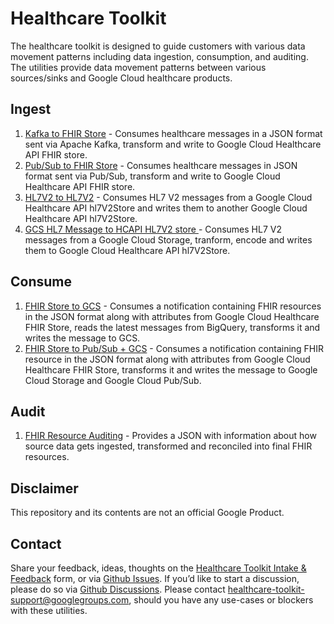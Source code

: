 # Healthcare Toolkit

The healthcare toolkit is designed to guide customers with various data movement patterns including data ingestion, consumption, and auditing. The utilities provide data movement patterns between various sources/sinks and Google Cloud healthcare products. 

## Ingest
1. [Kafka to FHIR Store](https://github.com/GoogleCloudPlatform/healthcare/tree/master/utilities/ingest/dataflow_kafka_to_fhirstore) - Consumes healthcare messages in a JSON format sent via Apache Kafka, transform and write to Google Cloud Healthcare API FHIR store.
2. [Pub/Sub to FHIR Store](https://github.com/GoogleCloudPlatform/healthcare/tree/master/utilities/ingest/dataflow_pubsub_to_fhirstore) - Consumes healthcare messages in JSON format sent via Pub/Sub, transform and write to Google Cloud Healthcare API FHIR store.
3. [HL7V2 to HL7V2](https://github.com/GoogleCloudPlatform/healthcare/tree/master/utilities/ingest/dataflow_hl7v2_to_hl7v2) - Consumes HL7 V2 messages from a Google Cloud Healthcare API hl7V2Store and writes them to another Google Cloud Healthcare API hl7V2Store.
4. [GCS HL7 Message to HCAPI HL7V2 store ](https://github.com/GoogleCloudPlatform/healthcare/tree/master/utilities/ingest/dataflow_gcs_to_hl7v2store) - Consumes HL7 V2 messages from a Google Cloud Storage, tranform, encode and writes them to Google Cloud Healthcare API hl7V2Store.

## Consume
1. [FHIR Store to GCS](https://github.com/GoogleCloudPlatform/healthcare/tree/master/utilities/consume/dataflow_fhirstore_bq_consume) - Consumes a notification containing FHIR resources in the JSON format along with attributes from Google Cloud Healthcare FHIR Store, reads the latest messages from BigQuery, transforms it and writes the message to GCS.
2. [FHIR Store to Pub/Sub + GCS](https://github.com/GoogleCloudPlatform/healthcare/tree/master/utilities/consume/dataflow_fhirstore_to_gcs_pubsub) - Consumes a notification containing FHIR resource in the JSON format along with attributes from Google Cloud Healthcare FHIR Store, transforms it and writes the message to Google Cloud Storage and Google Cloud Pub/Sub.


## Audit

1. [FHIR Resource Auditing](https://github.com/GoogleCloudPlatform/healthcare/tree/master/utilities/audit/fhir_resources_audit) - Provides a JSON with information about how source data gets ingested, transformed and reconciled into final FHIR resources.


## Disclaimer
This repository and its contents are not an official Google Product.

## Contact
Share your feedback, ideas, thoughts on the [Healthcare Toolkit Intake & Feedback](https://docs.google.com/forms/d/e/1FAIpQLSe9ob8Gmmh-5nQ6WMQH50guBparDgLiCyKzFC9tDyfW-JVH_g/viewform?usp=published_options) form, or via [Github Issues](https://github.com/GoogleCloudPlatform/healthcare/issues). If you’d like to start a discussion, please do so via [Github Discussions](https://github.com/GoogleCloudPlatform/healthcare/discussions). Please contact [healthcare-toolkit-support@googlegroups.com](healthcare-toolkit-support@googlegroups.com), should you have any use-cases or blockers with these utilities.
